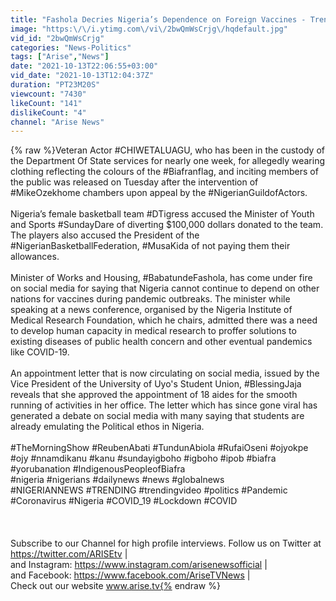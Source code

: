 ```yaml
---
title: "Fashola Decries Nigeria’s Dependence on Foreign Vaccines - Trending W\/ Ojy Okpe"
image: "https:\/\/i.ytimg.com\/vi\/2bwQmWsCrjg\/hqdefault.jpg"
vid_id: "2bwQmWsCrjg"
categories: "News-Politics"
tags: ["Arise","News"]
date: "2021-10-13T22:06:55+03:00"
vid_date: "2021-10-13T12:04:37Z"
duration: "PT23M20S"
viewcount: "7430"
likeCount: "141"
dislikeCount: "4"
channel: "Arise News"
---
```

{% raw %}Veteran Actor #CHIWETALUAGU, who has been in the custody of the Department Of State services for nearly one week, for allegedly wearing clothing reflecting the colours of the #Biafranflag, and inciting members of the public was released on Tuesday after the intervention of #MikeOzekhome chambers upon appeal by the #NigerianGuildofActors.<br /><br />Nigeria’s female basketball team #DTigress accused the Minister of Youth and Sports #SundayDare of diverting  $100,000 dollars donated to the team. The players also accused the President of the #NigerianBasketballFederation, #MusaKida of not paying them their allowances. <br /><br />Minister of Works and Housing, #BabatundeFashola, has come under fire on social media for saying that Nigeria cannot continue to depend on other nations for vaccines during pandemic outbreaks. The minister while speaking at a news conference, organised by the Nigeria Institute of Medical Research Foundation, which he chairs, admitted there was a need to develop human capacity in medical research to proffer solutions to existing diseases of public health concern and other eventual pandemics like COVID-19. <br /><br />An appointment letter that is now circulating on social media, issued by the Vice President of the University of Uyo's Student Union, #BlessingJaja reveals that she approved the appointment of 18 aides for the smooth running of activities in her office. The letter which has since gone viral has generated a debate on social media with many saying that students are already emulating the Political ethos in Nigeria.<br /><br />#TheMorningShow  #ReubenAbati #TundunAbiola  #RufaiOseni #ojyokpe #ojy #nnamdikanu #kanu #sundayigboho #igboho #ipob #biafra #yorubanation #IndigenousPeopleofBiafra<br />#nigeria #nigerians #dailynews #news #globalnews<br />#NIGERIANNEWS #TRENDING #trendingvideo #politics #Pandemic #Coronavirus #Nigeria #COVID_19 #Lockdown #COVID <br /><br /><br /><br />Subscribe to our Channel for high profile interviews. Follow us on Twitter at <a rel="nofollow" target="blank" href="https://twitter.com/ARISEtv">https://twitter.com/ARISEtv</a> | <br />and Instagram: <a rel="nofollow" target="blank" href="https://www.instagram.com/arisenewsofficial">https://www.instagram.com/arisenewsofficial</a> | <br />and Facebook: <a rel="nofollow" target="blank" href="https://www.facebook.com/AriseTVNews">https://www.facebook.com/AriseTVNews</a> |<br /> Check out our website www.arise.tv{% endraw %}
